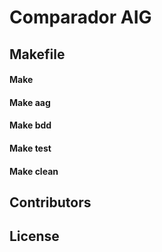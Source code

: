 # Comparador AIG

## Makefile
#### Make
#### Make aag
#### Make bdd
#### Make test
#### Make clean

## Contributors

## License
